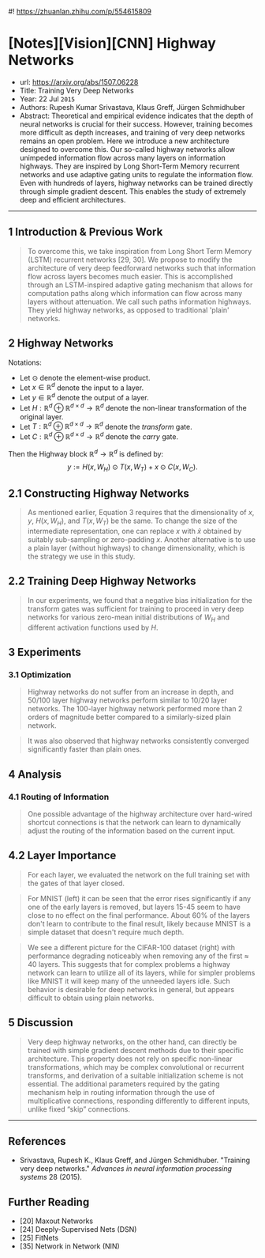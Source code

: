 #! https://zhuanlan.zhihu.com/p/554615809
# [Notes][Vision][CNN] Highway Networks

* url: https://arxiv.org/abs/1507.06228
* Title: Training Very Deep Networks
* Year: 22 Jul `2015`
* Authors: Rupesh Kumar Srivastava, Klaus Greff, Jürgen Schmidhuber
* Abstract: Theoretical and empirical evidence indicates that the depth of neural networks is crucial for their success. However, training becomes more difficult as depth increases, and training of very deep networks remains an open problem. Here we introduce a new architecture designed to overcome this. Our so-called highway networks allow unimpeded information flow across many layers on information highways. They are inspired by Long Short-Term Memory recurrent networks and use adaptive gating units to regulate the information flow. Even with hundreds of layers, highway networks can be trained directly through simple gradient descent. This enables the study of extremely deep and efficient architectures.

----------------------------------------------------------------------------------------------------

## 1 Introduction & Previous Work

> To overcome this, we take inspiration from Long Short Term Memory (LSTM) recurrent networks [29, 30]. We propose to modify the architecture of very deep feedforward networks such that information flow across layers becomes much easier. This is accomplished through an LSTM-inspired adaptive gating mechanism that allows for computation paths along which information can flow across many layers without attenuation. We call such paths information highways. They yield highway networks, as opposed to traditional 'plain' networks.

## 2 Highway Networks

Notations:
* Let $\odot$ denote the element-wise product.
* Let $x \in \mathbb{R}^{d}$ denote the input to a layer.
* Let $y \in \mathbb{R}^{d}$ denote the output of a layer.
* Let $H: \mathbb{R}^{d} \oplus \mathbb{R}^{d \times d} \to \mathbb{R}^{d}$ denote the non-linear transformation of the original layer.
* Let $T: \mathbb{R}^{d} \oplus \mathbb{R}^{d \times d} \to \mathbb{R}^{d}$ denote the *transform* gate.
* Let $C: \mathbb{R}^{d} \oplus \mathbb{R}^{d \times d} \to \mathbb{R}^{d}$ denote the *carry* gate.

Then the Highway block $\mathbb{R}^{d} \to \mathbb{R}^{d}$ is defined by:
$$y := H(x, W_{H}) \odot T(x, W_{T}) + x \odot C(x, W_{C}). \tag{3}$$

## 2.1 Constructing Highway Networks

> As mentioned earlier, Equation 3 requires that the dimensionality of $x$, $y$, $H(x, W_{H})$, and $T(x, W_{T})$ be the same. To change the size of the intermediate representation, one can replace $x$ with $\hat{x}$ obtained by suitably sub-sampling or zero-padding $x$. Another alternative is to use a plain layer (without highways) to change dimensionality, which is the strategy we use in this study.

## 2.2 Training Deep Highway Networks

> In our experiments, we found that a negative bias initialization for the transform gates was sufficient for training to proceed in very deep networks for various zero-mean initial distributions of $W_{H}$ and different activation functions used by $H$.

## 3 Experiments

### 3.1 Optimization

> Highway networks do not suffer from an increase in depth, and 50/100 layer highway networks perform similar to 10/20 layer networks. The 100-layer highway network performed more than 2 orders of magnitude better compared to a similarly-sized plain network.

> It was also observed that highway networks consistently converged significantly faster than plain ones.

## 4 Analysis

### 4.1 Routing of Information

> One possible advantage of the highway architecture over hard-wired shortcut connections is that the network can learn to dynamically adjust the routing of the information based on the current input.

## 4.2 Layer Importance

> For each layer, we evaluated the network on the full training set with the gates of that layer closed.

> For MNIST (left) it can be seen that the error rises significantly if any one of the early layers is removed, but layers 15-45 seem to have close to no effect on the final performance. About 60% of the layers don't learn to contribute to the final result, likely because MNIST is a simple dataset that doesn't require much depth.

> We see a different picture for the CIFAR-100 dataset (right) with performance degrading noticeably when removing any of the first $\approx$ 40 layers. This suggests that for complex problems a highway
network can learn to utilize all of its layers, while for simpler problems like MNIST it will keep many of the unneeded layers idle. Such behavior is desirable for deep networks in general, but appears difficult to obtain using plain networks.

## 5 Discussion

> Very deep highway networks, on the other hand, can directly be trained with simple gradient descent methods due to their specific architecture. This property does not rely on specific non-linear transformations, which may be complex convolutional or recurrent transforms, and derivation of a suitable initialization scheme is not essential. The additional parameters required by the gating mechanism help in routing information through the use of multiplicative connections, responding differently to different inputs, unlike fixed “skip” connections.

----------------------------------------------------------------------------------------------------

## References

* Srivastava, Rupesh K., Klaus Greff, and Jürgen Schmidhuber. "Training very deep networks." *Advances in neural information processing systems* 28 (2015).

## Further Reading

* [20] Maxout Networks
* [24] Deeply-Supervised Nets (DSN)
* [25] FitNets
* [35] Network in Network (NIN)
